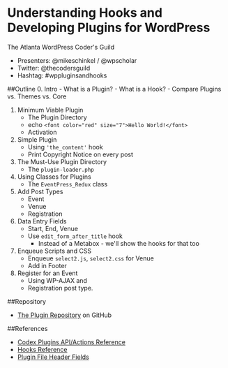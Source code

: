 # Understanding Hooks and Developing Plugins for WordPress
The Atlanta WordPress Coder's Guild
- Presenters: @mikeschinkel / @wpscholar
- Twitter: @thecodersguild
- Hashtag: #wppluginsandhooks

##Outline
0. Intro
	- What is a Plugin?
	- What is a Hook?
	- Compare Plugins vs. Themes vs. Core
1. Minimum Viable Plugin
	- The Plugin Directory
	- echo `<font color="red" size="7">Hello World!</font>`
	- Activation
2. Simple Plugin 
	- Using `'the_content'` hook
	- Print Copyright Notice on every post
3. The Must-Use Plugin Directory
	- The `plugin-loader.php`
4. Using Classes for Plugins
	- The `EventPress_Redux` class
5. Add Post Types
	- Event
	- Venue
	- Registration	
6. Data Entry Fields
	- Start, End, Venue
	- Use `edit_form_after_title` hook
		- Instead of a Metabox - we'll show the hooks for that too
7. Enqueue Scripts and CSS
	- Enqueue `select2.js`, `select2.css`  for Venue
	- Add in Footer
9. Register for an Event
	- Using WP-AJAX and 
	- Registration post type.


##Repository
- [The Plugin Repository](https://github.com/thecodersguild/wordpress-plugins-and-hooks) on GitHub

##References
- [Codex Plugins API/Actions Reference](https://codex.wordpress.org/Plugin_API/Action_Reference)
- [Hooks Reference](https://developer.wordpress.org/reference/hooks/)
- [Plugin File Header Fields](https://codex.wordpress.org/File_Header)
